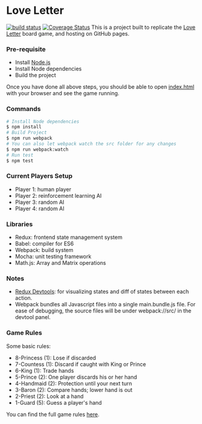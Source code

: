# Love Letter
[![build status](https://img.shields.io/travis/gges5110/LoveLetter/master.svg)](https://travis-ci.org/gges5110/LoveLetter)
[![Coverage Status](https://coveralls.io/repos/github/gges5110/LoveLetter/badge.svg?branch=master&service=github)](https://coveralls.io/github/gges5110/LoveLetter?branch=master)
This is a project built to replicate the [Love Letter](https://boardgamegeek.com/boardgame/129622/love-letter) board game, and hosting on GitHub pages.

### Pre-requisite
* Install [Node.js](https://nodejs.org/en/)
* Install Node dependencies
* Build the project

Once you have done all above steps, you should be able to open [index.html](./index.html) with your browser and see the game running.

### Commands
```bash
# Install Node dependencies
$ npm install
# Build Project
$ npm run webpack
# You can also let webpack watch the src folder for any changes
$ npm run webpack:watch
# Run test
$ npm test
```

### Current Players Setup
* Player 1: human player
* Player 2: reinforcement learning AI
* Player 3: random AI
* Player 4: random AI

### Libraries
* Redux: frontend state management system
* Babel: compiler for ES6
* Webpack: build system
* Mocha: unit testing framework
* Math.js: Array and Matrix operations

### Notes
* [Redux Devtools](http://extension.remotedev.io/): for visualizing states and diff of states between each action.
* Webpack bundles all Javascript files into a single main.bundle.js file. For ease of debugging, the source files will be under webpack://src/ in the devtool panel.

### Game Rules
Some basic rules:
* 8-Princess (1): Lose if discarded
* 7-Countess (1): Discard if caught with King or Prince
* 6-King (1): Trade hands
* 5-Prince (2): One player discards his or her hand
* 4-Handmaid (2): Protection until your next turn
* 3-Baron (2): Compare hands; lower hand is out
* 2-Priest (2): Look at a hand
* 1-Guard (5): Guess a player's hand

You can find the full game rules [here](http://online.fliphtml5.com/mvgr/hyvg/#p=18).